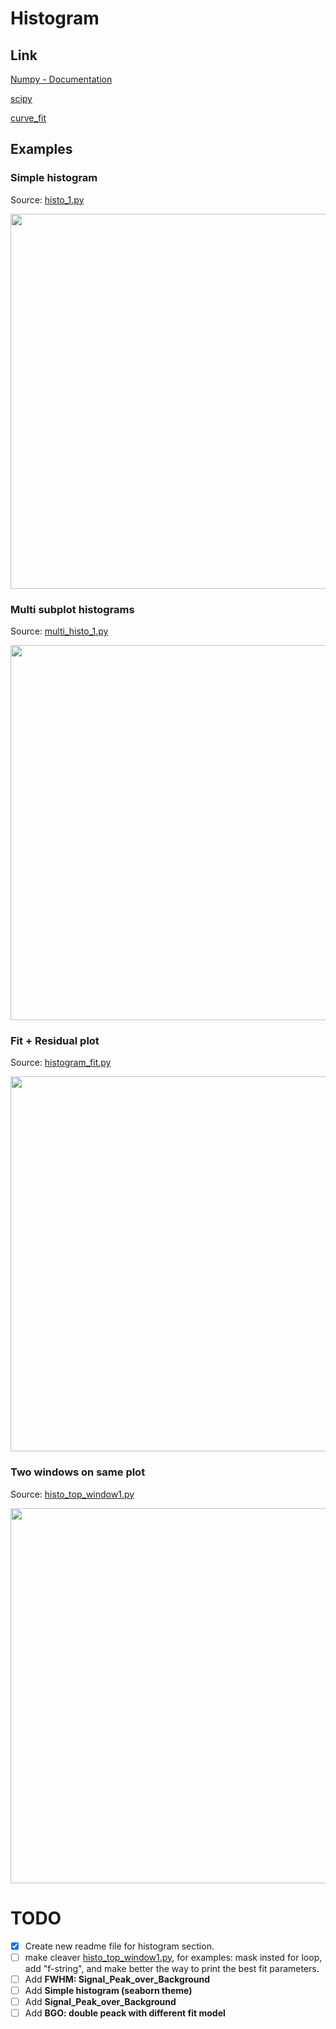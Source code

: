 # Histogram

## Link

[Numpy - Documentation](https://numpy.org/doc/stable/)

[scipy](https://www.scipy.org)

[curve_fit](https://docs.scipy.org/doc/scipy/reference/generated/scipy.optimize.curve_fit.html)

## Examples


### Simple histogram

Source: [histo_1.py](https://github.com/lorenzomarini96/laboratory/blob/main/laboratory/histogram/histo_1.py)

<img src="https://user-images.githubusercontent.com/55988954/105099892-b1469600-5aac-11eb-953b-4c3e40ae49e2.png" width="600" /> 



### Multi subplot histograms

Source: [multi_histo_1.py](https://github.com/lorenzomarini96/laboratory/blob/main/laboratory/histogram/multi_histo_1.py)

<img src="https://user-images.githubusercontent.com/55988954/105099915-be638500-5aac-11eb-88fc-9a7d1df94738.png" width="600" /> 



### Fit + Residual plot

Source: [histogram_fit.py](https://github.com/lorenzomarini96/laboratory/blob/main/laboratory/histogram/histogram_fit.py)

<img src="https://user-images.githubusercontent.com/55988954/105095717-501bc400-5aa6-11eb-8b10-242d160d2bd8.png" width="600" /> 


### Two windows on same plot

Source: [histo_top_window1.py](https://github.com/lorenzomarini96/laboratory/blob/main/laboratory/histogram/histo_top_window1.py)

<img src="https://user-images.githubusercontent.com/55988954/104966973-7a0bb280-59e2-11eb-8d77-61cdc5440aab.png" width="600" /> 


# TODO

- [x] Create new readme file for histogram section.
- [ ] make cleaver [histo_top_window1.py](https://github.com/lorenzomarini96/laboratory/blob/main/laboratory/histogram/histo_top_window1.py), for examples: mask insted for loop, add "f-string", and make better the way to print the best fit parameters.
- [ ] Add **FWHM: Signal_Peak_over_Background**
- [ ] Add **Simple histogram (seaborn theme)**
- [ ] Add **Signal_Peak_over_Background**
- [ ] Add **BGO: double peack with different fit model**